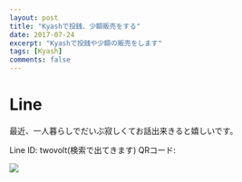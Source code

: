 ```yaml
---
layout: post
title: "Kyashで投銭、少額販売をする"
date: 2017-07-24
excerpt: "Kyashで投銭や少額の販売をします"
tags: [Kyash]
comments: false
---
```


# Line
最近、一人暮らしでだいぶ寂しくてお話出来きると嬉しいです。

Line ID: twovolt(検索で出てきます)
QRコード: 

![](https://d2mxuefqeaa7sj.cloudfront.net/s_99B74C3E5CD4C4F8E730C0252655A698666CC2E7F875503F3BD2CBDD81570847_1531955399434_file.jpeg)
